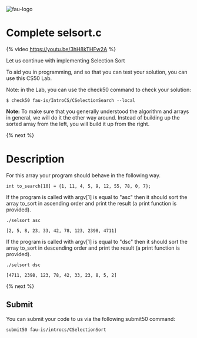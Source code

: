 ![fau-logo](https://introcs.is.rw.fau.de/img/logos/ReWi_logo.png)
# Complete selsort.c

{% video https://youtu.be/3hH8kTHFw2A %}

Let us continue with implementing Selection Sort

To aid you in programming, and so that you can test your solution, you can use this CS50 Lab.

Note: in the Lab, you can use the check50 command to check your solution:
~~~
$ check50 fau-is/IntroCS/CSelectionSearch --local
~~~
**Note:** To make sure that you generally understood the algorithm and arrays in general, we will do it the other way
around. Instead of building up the sorted array from the left, you will build it up from the right. 

{% next %}

# Description

For this array your program should behave in the following way.
~~~
int to_search[10] = {1, 11, 4, 5, 9, 12, 55, 78, 0, 7};
~~~
If the program is called with argv[1] is equal to "asc" then it should sort the array to_sort in ascending order and print the result (a print function is provided).
~~~
./selsort asc

[2, 5, 8, 23, 33, 42, 78, 123, 2398, 4711]
~~~
If the program is called with argv[1] is equal to "dsc" then it should sort the array to_sort in descending order and print the result (a print function is provided).
~~~
./selsort dsc

[4711, 2398, 123, 78, 42, 33, 23, 8, 5, 2]
~~~

{% next %}

## Submit

You can submit your code to us via the following submit50 command:

~~~
submit50 fau-is/introcs/CSelectionSort
~~~
